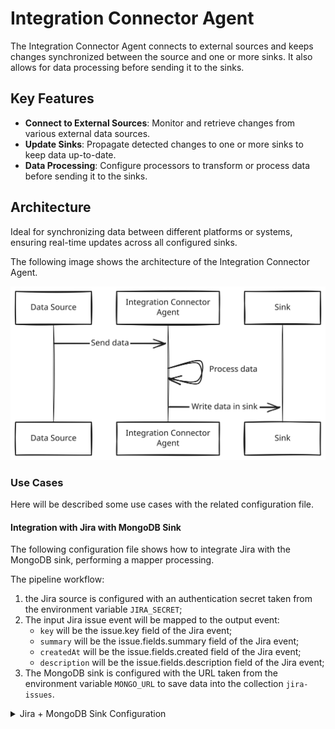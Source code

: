 # Integration Connector Agent

The Integration Connector Agent connects to external sources and keeps changes
synchronized between the source and one or more sinks. It also allows for data
processing before sending it to the sinks.

## Key Features

- **Connect to External Sources**: Monitor and retrieve changes from various external data sources.
- **Update Sinks**: Propagate detected changes to one or more sinks to keep data up-to-date.
- **Data Processing**: Configure processors to transform or process data before sending it to the sinks.

## Architecture

Ideal for synchronizing data between different platforms or systems, ensuring
real-time updates across all configured sinks.

The following image shows the architecture of the Integration Connector Agent.

![architecture](./img/architecture.svg)

### Use Cases

Here will be described some use cases with the related configuration file.

#### Integration with Jira with MongoDB Sink

The following configuration file shows how to integrate Jira with the MongoDB sink, performing a mapper processing.

The pipeline workflow:

1. the Jira source is configured with an authentication secret taken from the environment variable `JIRA_SECRET`;
1. The input Jira issue event will be mapped to the output event:
   - `key` will be the issue.key field of the Jira event;
   - `summary` will be the issue.fields.summary field of the Jira event;
   - `createdAt` will be the issue.fields.created field of the Jira event;
   - `description` will be the issue.fields.description field of the Jira event;
1. The MongoDB sink is configured with the URL taken from the environment variable `MONGO_URL`
to save data into the collection `jira-issues`.

<details>
<summary>Jira + MongoDB Sink Configuration</summary>

```json
{
	"integrations": [
		{
			"type": "jira",
			"authentication": {
				"secret": {
					"fromEnv": "JIRA_SECRET"
				}
			},
			"processors": [
				{
					"type": "mapper",
					"outputEvent": {
						"key": "{{ issue.key }}",
						"summary": "{{ issue.fields.summary }}",
						"createdAt": "{{ issue.fields.created }}",
						"description": "{{ issue.fields.description }}"
					}
				}
			],
			"sinks": [
				{
					"type": "mongo",
					"url": {
						"fromEnv": "MONGO_URL"
					},
					"collection": "jira-issues"
				}
			]
		}
	]
}
</details>
```
